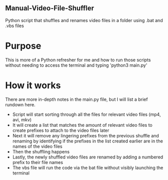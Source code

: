 ## Manual-Video-File-Shuffler
Python script that shuffles and renames video files in a folder using .bat and .vbs files

# Purpose
This is more of a Python refresher for me and how to run those scripts without needing to access the terminal and typing 'python3 main.py'

# How it works
There are more in-depth notes in the main.py file, but I will list a brief rundown here.

- Script will start sorting through all the files for relevant video files (mp4, avi, mkv)
- It will create a list that matches the amount of relevant video files to create prefixes to attach to the video files later
- Next it will remove any lingering prefixes from the previous shuffle and renaming by identifying if the prefixes in the list created earlier are in the names of the video files
- Then the shuffling happens
- Lastly, the newly shuffled video files are renamed by adding a numbered prefix to their file names
- The vbs file will run the code via the bat file without visibly launching the terminal

  
